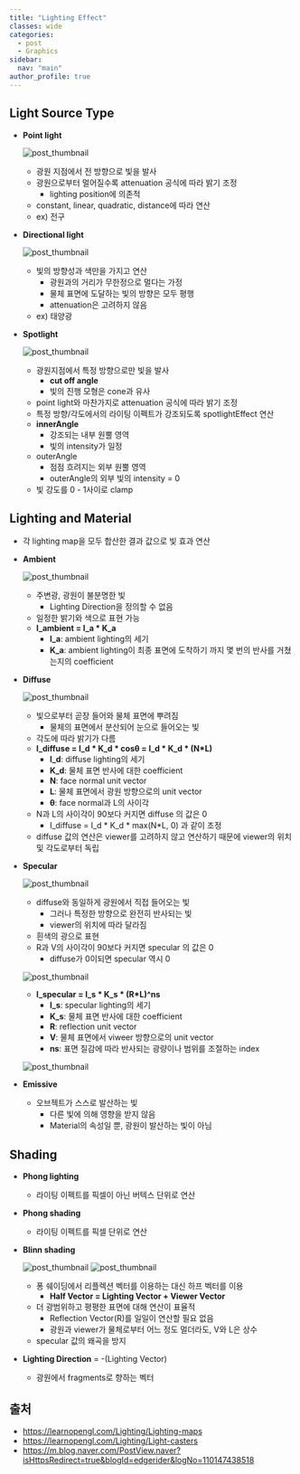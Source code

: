 ```yaml
---
title: "Lighting Effect"
classes: wide
categories: 
  - post
  - Graphics
sidebar:
  nav: "main"
author_profile: true
---
```

   
## Light Source Type    
* **Point light**

  ![post_thumbnail](/assets/images/pointlight.png)
  - 광원 지점에서 전 방향으로 빛을 발사
  - 광원으로부터 멀어질수록 attenuation 공식에 따라 밝기 조정
    - lighting position에 의존적
  - constant, linear, quadratic, distance에 따라 연산
  - ex) 전구

* **Directional light**

  ![post_thumbnail](/assets/images/directionallight.png)
  - 빛의 방향성과 색만을 가지고 연산
    - 광원과의 거리가 무한정으로 멀다는 가정
    - 물체 표면에 도달하는 빛의 방향은 모두 평행
    - attenuation은 고려하지 않음
  - ex) 태양광

* **Spotlight**

  ![post_thumbnail](/assets/images/spotlight.png)
  - 광원지점에서 특정 방향으로만 빛을 발사
    - **cut off angle**
    - 빛의 진행 모형은 cone과 유사
  - point light와 마찬가지로 attenuation 공식에 따라 밝기 조정
  - 특정 방향/각도에서의 라이팅 이펙트가 강조되도록 spotlightEffect 연산
  - **innerAngle**
     - 강조되는 내부 원뿔 영역 
     - 빛의 intensity가 일정
  - outerAngle 
    - 점점 흐려지는 외부 원뿔 영역
    - outerAngle의 외부 빛의 intensity = 0
  - 빛 강도를 0 - 1사이로 clamp

## Lighting and Material
* 각 lighting map을 모두 합산한 결과 값으로 빛 효과 연산

* **Ambient**

  ![post_thumbnail](/assets/images/ambient.png)
  - 주변광, 광원이 불분명한 빛
    - Lighting Direction을 정의할 수 없음
  - 일정한 밝기와 색으로 표현 가능
  - **I_ambient = I_a * K_a**
    - **I_a**: ambient lighting의 세기
    - **K_a**: ambient lighting이 최종 표면에 도착하기 까지 몇 번의 반사를 거쳤는지의 coefficient

* **Diffuse**

  ![post_thumbnail](/assets/images/diffuse.png)
  - 빛으로부터 곧장 들어와 물체 표면에 뿌려짐
    - 물체의 표면에서 분산되어 눈으로 들어오는 빛
  - 각도에 따라 밝기가 다름
  - **I_diffuse = I_d * K_d * cosθ = I_d * K_d * (N*L)**
    - **I_d**: diffuse lighting의 세기
    - **K_d**: 물체 표면 반사에 대한 coefficient
    - **N**: face normal unit vector
    - **L**: 물체 표면에서 광원 방향으로의 unit vector
    - **θ**: face normal과 L의 사이각
  - N과 L의 사이각이 90보다 커지면 diffuse 의 값은 0
    - I_diffuse = I_d * K_d * max(N*L, 0) 과 같이 조정
  - diffuse 값의 연산은 viewer를 고려하지 않고 연산하기 때문에 viewer의 위치 및 각도로부터 독립

* **Specular**

  ![post_thumbnail](/assets/images/specular.png)    
  - diffuse와 동일하게 광원에서 직접 들어오는 빛
    - 그러나 특정한 방향으로 완전히 반사되는 빛
    - viewer의 위치에 따라 달라짐
  - 흰색의 광으로 표현
  - R과 V의 사이각이 90보다 커지면 specular 의 값은 0
    - diffuse가 0이되면 specular 역시 0

  ![post_thumbnail](/assets/images/spec_vectors.png)    
  - **I_specular = I_s * K_s * (R*L)^ns**
    - **I_s**: specular lighting의 세기
    - **K_s**: 물체 표면 반사에 대한 coefficient
    - **R**: reflection unit vector
    - **V**: 물체 표면에서 viweer 방향으로의 unit vector
    - **ns**: 표면 질감에 따라 반사되는 광량이나 범위를 조절하는 index

  ![post_thumbnail](/assets/images/emissive.png)
* **Emissive**
  * 오브젝트가 스스로 발산하는 빛
    * 다른 빛에 의해 영향을 받지 않음
    * Material의 속성일 뿐, 광원이 발산하는 빛이 아님

## Shading
* **Phong lighting**
  * 라이팅 이펙트를 픽셀이 아닌 버텍스 단위로 연산
* **Phong shading** 
  * 라이팅 이펙트를 픽셀 단위로 연산
* **Blinn shading** 

  ![post_thumbnail](/assets/images/phong1.png)
  ![post_thumbnail](/assets/images/phong2.png)
  * 퐁 쉐이딩에서 리플렉션 벡터를 이용하는 대신 하프 벡터를 이용
    * **Half Vector = Lighting Vector + Viewer Vector**
  * 더 광범위하고 평평한 표면에 대해 연산이 표율적
    * Reflection Vector(R)를 일일이 연산할 필요 없음
    * 광원과 viewer가 물체로부터 어느 정도 멀더라도, V와 L은 상수
  * specular 값의 왜곡을 방지
* **Lighting Direction** = -(Lighting Vector)
  * 광원에서 fragments로 향하는 벡터
  
## 출처
* <https://learnopengl.com/Lighting/Lighting-maps>
* <https://learnopengl.com/Lighting/Light-casters>  
* <https://m.blog.naver.com/PostView.naver?isHttpsRedirect=true&blogId=edgerider&logNo=110147438518>